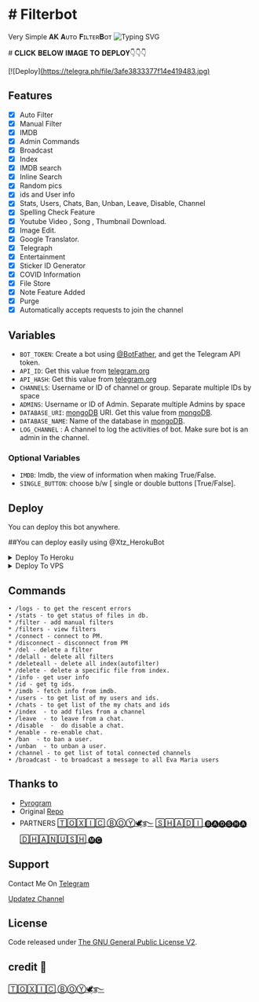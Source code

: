 # # Filterbot
Very Simple 𝐀𝐊 𝐀ᴜᴛᴏ 𝐅ɪʟᴛᴇʀ𝐁ᴏᴛ
![Typing SVG](https://readme-typing-svg.herokuapp.com/?lines=Welcome+To+𝐀𝐊-𝐀ᴜᴛᴏ-𝐅ɪʟᴛᴇʀ𝐁ᴏᴛ!;created+by+🅝🅐🅡🅤🅣🅞!;A+simple+autofilter+Bot!;Auto+filter+with+double+button!;start+message+with+pic!;and+all+features!)
</p>
# 𝐂𝐋𝐈𝐂𝐊 𝐁𝐄𝐋𝐎𝐖 𝐈𝐌𝐀𝐆𝐄 𝐓𝐎 𝐃𝐄𝐏𝐋𝐎𝐘👇👇👇



[![Deploy][(https://telegra.ph/file/3afe3833377f14e419483.jpg)](https://heroku.com/deploy?template=https://github.com/Abhyudak/Filterbot)                                                    
## Features

- [x] Auto Filter
- [x] Manual Filter
- [x] IMDB
- [x] Admin Commands
- [x] Broadcast
- [x] Index
- [x] IMDB search
- [x] Inline Search
- [x] Random pics
- [x] ids and User info 
- [x] Stats, Users, Chats, Ban, Unban, Leave, Disable, Channel
- [x] Spelling Check Feature
- [x] Youtube Video , Song , Thumbnail Download.
- [x] Image Edit.
- [x] Google Translator.
- [x] Telegraph
- [x] Entertainment
- [x] Sticker ID Generator
- [x] COVID Information
- [x] File Store
- [x] Note Feature Added
- [x] Purge
- [x] Automatically accepts requests to join the channel

## Variables

* `BOT_TOKEN`: Create a bot using [@BotFather](https://telegram.dog/BotFather), and get the Telegram API token.
* `API_ID`: Get this value from [telegram.org](https://my.telegram.org/apps)
* `API_HASH`: Get this value from [telegram.org](https://my.telegram.org/apps)
* `CHANNELS`: Username or ID of channel or group. Separate multiple IDs by space
* `ADMINS`: Username or ID of Admin. Separate multiple Admins by space
* `DATABASE_URI`: [mongoDB](https://www.mongodb.com) URI. Get this value from [mongoDB](https://www.mongodb.com).
* `DATABASE_NAME`: Name of the database in [mongoDB](https://www.mongodb.com). 
* `LOG_CHANNEL` : A channel to log the activities of bot. Make sure bot is an admin in the channel.
### Optional Variables
* `IMDB`: Imdb, the view of information when making True/False.
* `SINGLE_BUTTON`: choose b/w [
single or double buttons [True/False].



## Deploy
You can deploy this bot anywhere.

##You can deploy easily using @Xtz_HerokuBot

<details><summary>Deploy To Heroku</summary>
<p>
<br>
<a href="https://telegram.dog/XTZ_HerokuBot?start=">
  <img src="https://www.herokucdn.com/deploy/button.svg" alt="Deploy">
</a>
</p>
</details>

<details><summary>Deploy To VPS</summary>
<p>
<pre>
git clone https://github.com/Abhyudak/Filterbot
# Install Packages
pip3 install -r requirements.txt
Edit info.py with variables as given below then run bot
python3 bot.py
</pre>
</p>
</details>


## Commands
```
• /logs - to get the rescent errors
• /stats - to get status of files in db.
* /filter - add manual filters
* /filters - view filters
* /connect - connect to PM.
* /disconnect - disconnect from PM
* /del - delete a filter
* /delall - delete all filters
* /deleteall - delete all index(autofilter)
* /delete - delete a specific file from index.
* /info - get user info
* /id - get tg ids.
* /imdb - fetch info from imdb.
• /users - to get list of my users and ids.
• /chats - to get list of the my chats and ids 
• /index  - to add files from a channel
• /leave  - to leave from a chat.
• /disable  -  do disable a chat.
* /enable - re-enable chat.
• /ban  - to ban a user.
• /unban  - to unban a user.
• /channel - to get list of total connected channels
• /broadcast - to broadcast a message to all Eva Maria users
```
## Thanks to 
* [Pyrogram](https://github.com/pyrogram/pyrogram)
* Original [Repo](https://github.com/EvamariaTG/EvaMaria)
* PARTNERS [🅃🄾🅇🄸🄲 ⒷⓄⓎ🕊️⃟࿐](https://t.me/ToxicboymX)
           [🅂🄷🄰🄳🄸 🅑🅐🅓🅢🅗🅐](https://t.me/+917510639757)
           [🄳🄷🄰🄽🅄🅂🄷 🅜🅒](https://t.me/D_M_C01)
          
## Support
Contact Me On [Telegram](https://t.me/AkLucasHood)

[Updatez Channel](https://t.me/Ak_Updates_botz)

## License
Code released under [The GNU General Public License V2](LICENSE).
## credit 🤠
[🅃🄾🅇🄸🄲 ⒷⓄⓎ🕊️⃟࿐](https://t.me/ToxicboymX)
